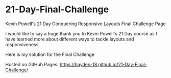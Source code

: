 # 21-Day-Final-Challenge
Kevin Powell's 21 Day Conquering Responsive Layouts Final Challenge Page

I would like to say a huge thank you to Kevin Powell's 21 Day course as I have learned more about different ways to tackle layouts and responsiveness.

Here is my solution for the Final Challenge 

Hosted on GitHub Pages: https://hayden-18.github.io/21-Day-Final-Challenge/
